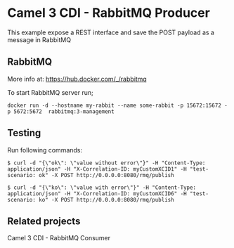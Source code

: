 # Camel 3 CDI - RabbitMQ Producer


This example expose a REST interface and save the POST payload as a message in RabbitMQ


## RabbitMQ
More info at: https://hub.docker.com/_/rabbitmq

To start RabbitMQ server run;

```
docker run -d --hostname my-rabbit --name some-rabbit -p 15672:15672 -p 5672:5672  rabbitmq:3-management
```


## Testing 

Run following commands:

```
$ curl -d "{\"ok\": \"value without error\"}" -H "Content-Type: application/json" -H "X-Correlation-ID: myCustomXCID1" -H "test-scenario: ok" -X POST http://0.0.0.0:8080/rmq/publish

$ curl -d "{\"ko\": \"value with error\"}" -H "Content-Type: application/json" -H "X-Correlation-ID: myCustomXCID6" -H "test-scenario: ko" -X POST http://0.0.0.0:8080/rmq/publish

```


## Related projects
Camel 3 CDI - RabbitMQ Consumer